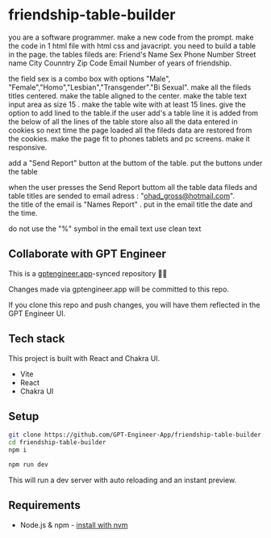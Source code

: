# friendship-table-builder

you are a software programmer.
make a new code from the prompt.
make the code in 1 html file with html css and javacript.
you need to build a table in the page.
the tables fileds are:
Friend's Name
Sex
Phone Number
Street name
City
Counntry
Zip Code
Email
Number of years of friendship.

the field sex is a combo box with options "Male", "Female","Homo","Lesbian","Transgender"."Bi Sexual".
make all the fileds titles centered. make the table aligned to the center.
make the table text input area as size 15 .
make the table wite with at least 15 lines. give the option to add lined to the table.if the user add's a table line it is added from the below of all the lines of the table
store also all the data entered in cookies so next time the page loaded all the fileds data are restored from the cookies.
make the page fit to phones tablets and pc screens. make it responsive.

add a "Send Report" button at the buttom of the table.
put the buttons under the table

when the user presses the Send Report buttom all the table data fileds and table titles are sended to email adress : "ohad_gross@hotmail.com".\
the title of the email is "Names Report" . put in the email title the date and the time.

do not use the "%" symbol in the email text use clean text



## Collaborate with GPT Engineer

This is a [gptengineer.app](https://gptengineer.app)-synced repository 🌟🤖

Changes made via gptengineer.app will be committed to this repo.

If you clone this repo and push changes, you will have them reflected in the GPT Engineer UI.

## Tech stack

This project is built with React and Chakra UI.

- Vite
- React
- Chakra UI

## Setup

```sh
git clone https://github.com/GPT-Engineer-App/friendship-table-builder.git
cd friendship-table-builder
npm i
```

```sh
npm run dev
```

This will run a dev server with auto reloading and an instant preview.

## Requirements

- Node.js & npm - [install with nvm](https://github.com/nvm-sh/nvm#installing-and-updating)
